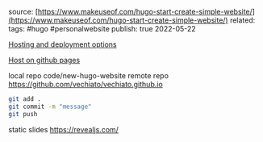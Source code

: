 source:  [https://www.makeuseof.com/hugo-start-create-simple-website/](https://www.makeuseof.com/hugo-start-create-simple-website/)
related:  
tags:  #hugo #personalwebsite
publish: true 
2022-05-22 

[Hosting and deployment options](https://gohugo.io/hosting-and-deployment/)

[Host on github pages](https://gohugo.io/hosting-and-deployment/hosting-on-github/)

local repo code/new-hugo-website 
remote repo https://github.com/vechiato/vechiato.github.io
```bash
git add .
git commit -m "message"
git push
```
static slides https://revealjs.com/


